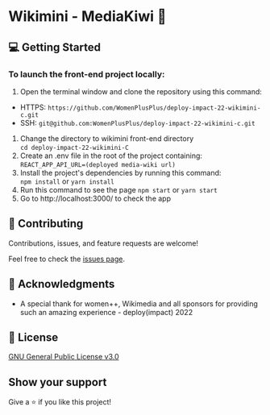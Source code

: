 # Wikimini - MediaKiwi 🥝

## :computer: Getting Started
 
### To launch the front-end project locally:

1. Open the terminal window and clone the repository using this command:

- HTTPS: `https://github.com/WomenPlusPlus/deploy-impact-22-wikimini-c.git`
- SSH: `git@github.com:WomenPlusPlus/deploy-impact-22-wikimini-c.git`

1. Change the directory to wikimini front-end directory  
`cd deploy-impact-22-wikimini-C`
2. Create an .env file in the root of the project containing:
  `REACT_APP_API_URL=(deployed media-wiki url)`
3. Install the project's dependencies by running this command:   
`npm install` or `yarn install`
4. Run this command to see the page `npm start` or `yarn start`
5. Go to http://localhost:3000/ to check the app

## 🤝 Contributing

Contributions, issues, and feature requests are welcome!

Feel free to check the [issues page](./issues).

## :tada: Acknowledgments

- A special thank for women++, Wikimedia and all sponsors for providing such an amazing experience - deploy(impact) 2022

## 📝 License
[GNU General Public License v3.0](https://github.com/WomenPlusPlus/deploy-impact-22-wikimini-c/blob/development/LICENSE)

## Show your support

Give a ⭐️ if you like this project!
